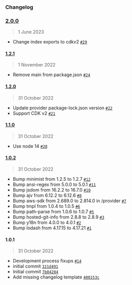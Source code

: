 ### Changelog

### [2.0.0](https://github.com/isotoma/secure-default-vpc-security-group-cdk/compare/1.2.1...2.0.0)

> 1 June 2023

- Change index exports to cdkv2 [`#29`](https://github.com/isotoma/secure-default-vpc-security-group-cdk/pull/29)

#### [1.2.1](https://github.com/isotoma/secure-default-vpc-security-group-cdk/compare/1.2.0...1.2.1)

> 1 November 2022

- Remove main from package.json [`#24`](https://github.com/isotoma/secure-default-vpc-security-group-cdk/pull/24)

#### [1.2.0](https://github.com/isotoma/secure-default-vpc-security-group-cdk/compare/1.1.0...1.2.0)

> 31 October 2022

- Update provider package-lock.json version [`#22`](https://github.com/isotoma/secure-default-vpc-security-group-cdk/pull/22)
- Support CDK v2 [`#21`](https://github.com/isotoma/secure-default-vpc-security-group-cdk/pull/21)

#### [1.1.0](https://github.com/isotoma/secure-default-vpc-security-group-cdk/compare/1.0.2...1.1.0)

> 31 October 2022

- Use node 14 [`#20`](https://github.com/isotoma/secure-default-vpc-security-group-cdk/pull/20)

#### [1.0.2](https://github.com/isotoma/secure-default-vpc-security-group-cdk/compare/1.0.1...1.0.2)

> 31 October 2022

- Bump minimist from 1.2.5 to 1.2.7 [`#12`](https://github.com/isotoma/secure-default-vpc-security-group-cdk/pull/12)
- Bump ansi-regex from 5.0.0 to 5.0.1 [`#11`](https://github.com/isotoma/secure-default-vpc-security-group-cdk/pull/11)
- Bump jsdom from 16.2.2 to 16.7.0 [`#10`](https://github.com/isotoma/secure-default-vpc-security-group-cdk/pull/10)
- Bump ajv from 6.12.2 to 6.12.6 [`#8`](https://github.com/isotoma/secure-default-vpc-security-group-cdk/pull/8)
- Bump aws-sdk from 2.689.0 to 2.814.0 in /provider [`#7`](https://github.com/isotoma/secure-default-vpc-security-group-cdk/pull/7)
- Bump tmpl from 1.0.4 to 1.0.5 [`#6`](https://github.com/isotoma/secure-default-vpc-security-group-cdk/pull/6)
- Bump path-parse from 1.0.6 to 1.0.7 [`#5`](https://github.com/isotoma/secure-default-vpc-security-group-cdk/pull/5)
- Bump hosted-git-info from 2.8.8 to 2.8.9 [`#3`](https://github.com/isotoma/secure-default-vpc-security-group-cdk/pull/3)
- Bump y18n from 4.0.0 to 4.0.1 [`#2`](https://github.com/isotoma/secure-default-vpc-security-group-cdk/pull/2)
- Bump lodash from 4.17.15 to 4.17.21 [`#1`](https://github.com/isotoma/secure-default-vpc-security-group-cdk/pull/1)

#### 1.0.1

> 31 October 2022

- Development process fixups [`#14`](https://github.com/isotoma/secure-default-vpc-security-group-cdk/pull/14)
- initial commit [`321d491`](https://github.com/isotoma/secure-default-vpc-security-group-cdk/commit/321d491f19feb97e59318f35fa6bac2ccea136bb)
- Initial commit [`7b04284`](https://github.com/isotoma/secure-default-vpc-security-group-cdk/commit/7b04284a7d7d1d11a310b2dfb2f0f7147ca95ecb)
- Add missing changelog template [`400153c`](https://github.com/isotoma/secure-default-vpc-security-group-cdk/commit/400153c0896add7050e52e3b8b66b2c3d625b657)
